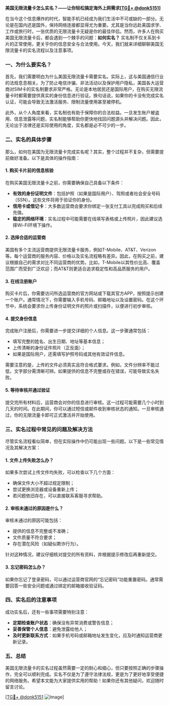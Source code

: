 **美国无限流量卡怎么实名？——让你轻松搞定海外上网需求[[TG💪+ @donk5151](https://t.me/s/donk5151)]**

在当今这个信息爆炸的时代，智能手机已经成为我们生活中不可或缺的一部分。无论是在国内还是国外，保持网络连接都显得尤为重要。尤其是当你远赴美国求学、工作或旅行时，一张优质的无限流量卡无疑是你的最佳伴侣。然而，许多人在购买美国无限流量卡后，都会遇到一个棘手的问题：**如何实名？** 实名制不仅关系到卡片的正常使用，更关乎你的信息安全与合法使用。今天，我们就来详细聊聊美国无限流量卡的实名流程以及注意事项。

### 一、为什么要实名？

首先，我们需要明白为什么美国无限流量卡需要实名。实际上，这与美国通信行业的法规息息相关。为了防止电信诈骗、非法活动以及保护用户隐私，美国各大运营商对SIM卡的实名制要求非常严格。无论是本地居民还是国际用户，在购买无限流量卡时都需要提供真实的身份信息进行验证。换句话说，如果你的卡没有完成实名认证，可能会导致无法激活服务、限制流量使用甚至被停机。

此外，从个人角度来看，实名制也有助于保障你的合法权益。一旦发生账户被盗用、信息泄露等问题，实名制能够帮助你更快地找回问题源头并解决问题。因此，无论出于法律还是实际使用的角度，实名都是必不可少的一步。

### 二、实名的具体步骤

那么，如何在美国为无限流量卡完成实名呢？其实，整个过程并不复杂，但需要提前做好准备。以下是具体的操作指南：

#### 1. 购买卡片前的信息核验
在购买美国无限流量卡之前，你需要确保自己具备以下条件：
- **有效的身份证明文件**：包括护照（如果是国际用户）、驾照或者社会安全号码（SSN）。这些文件将用于验证你的身份。
- **信用卡或借记卡**：大多数运营商会要求你绑定一张支付工具以完成购买和后续充值。
- **稳定的网络环境**：实名过程中可能需要在线填写表格或上传照片，因此建议选择Wi-Fi环境下操作。

#### 2. 选择合适的运营商
美国有多个主流运营商提供无限流量卡服务，例如T-Mobile、AT&T、Verizon等。每个运营商的服务内容、价格以及实名流程略有差异。因此，在购买之前，建议根据自己的需求对比不同运营商的优势。比如，T-Mobile以其性价比高、覆盖范围广而受到广泛欢迎；而AT&T则更适合追求稳定性和高品质服务的用户。

#### 3. 在线注册账户
购买卡片后，你需要访问所选运营商的官方网站或下载其官方APP，按照提示创建一个账户。通常情况下，你需要输入手机号码、邮箱地址以及设置密码。在这个环节中，系统会要求你上传身份证明文件的照片或扫描件，以便进行初步审核。

#### 4. 提交身份信息
完成账户注册后，你需要进一步提交详细的个人信息。这一步骤通常包括：
- 填写完整的姓名、出生日期、地址等基本信息；
- 上传清晰的身份证件照片（正反面）；
- 如果是国际用户，还需填写护照号码或其他有效证件信息。

需要注意的是，上传的文件必须真实且符合格式要求。例如，文件分辨率不能过低，文字部分需清晰可辨。如果提供的信息不完整或存在错误，可能导致实名失败。

#### 5. 等待审核并通过验证
提交完所有材料后，运营商会对你的信息进行审核。这一过程可能需要几个小时到几天的时间。在此期间，你可以通过短信或邮件收到审核状态的通知。一旦审核通过，你的无限流量卡即可正式激活并开始使用。

### 三、实名过程中常见的问题及解决方法

尽管实名流程看似简单，但在实际操作中仍可能出现一些问题。以下是一些常见情况及其解决方案：

#### 1. 文件上传失败怎么办？
如果多次尝试上传文件均失败，可以检查以下几个方面：
- 确保文件大小不超过规定限制；
- 尝试更换浏览器或设备重新上传；
- 若问题依旧存在，可以直接联系客服寻求帮助。

#### 2. 审核未通过的原因是什么？
审核未通过的原因可能包括：
- 提供的信息不完整或不准确；
- 文件质量不符合要求；
- 存在潜在风险（如疑似欺诈行为）。

针对这种情况，建议仔细核对提交的所有资料，并根据提示修改后再重新提交。

#### 3. 忘记密码怎么办？
如果你忘记了登录密码，可以通过运营商官网的“忘记密码”功能重置密码。通常需要回答一些安全问题或通过绑定的邮箱接收验证码。

### 四、实名后的注意事项

成功实名后，还有一些事项需要特别注意：
- **定期检查账户状态**：确保没有异常消费或警告信息；
- **妥善保管个人信息**：避免泄露给他人；
- **及时更新联系方式**：如果手机号码或邮箱地址发生变化，应及时通知运营商更新记录。

### 五、总结

美国无限流量卡的实名过程虽然需要一定的耐心和细心，但只要按照正确的步骤操作，完全可以顺利完成。实名不仅是为了遵守法律法规，更是为了更好地享受便捷的网络服务。希望本文能为大家提供实用的帮助！如果你还有其他疑问，欢迎随时留言讨论。

[[TG💪+ @donk5151](https://t.me/s/donk5151) ![Image](https://i.postimg.cc/rwNCRYN7/Snipaste-2025-04-30-17-27-05.png)]